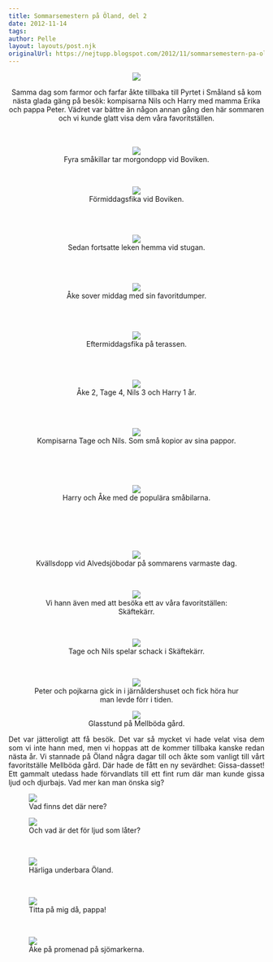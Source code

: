 ```yaml
---
title: Sommarsemestern på Öland, del 2
date: 2012-11-14
tags: 	
author: Pelle
layout: layouts/post.njk
originalUrl: https://nejtupp.blogspot.com/2012/11/sommarsemestern-pa-oland-del-2.html
---
```


<div class="separator" style="clear: both; text-align: center;"><img src="../../../../img/O%CC%88land+-+Peters+familj-5C5C6545.jpg">
</figure>

Samma dag som farmor och farfar åkte tillbaka till Pyrtet i Småland så kom nästa glada gäng på besök: kompisarna Nils och Harry med mamma Erika och pappa Peter. Vädret var bättre än någon annan gång den här sommaren och vi kunde glatt visa dem våra favoritställen.<br><br><br>

<figure>
	<img src="../../../../img/O%CC%88land+-+Peters+familj-5C5C6549.jpg">
	<figcaption>Fyra småkillar tar morgondopp vid Boviken.</figcaption>
</figure><br>

<figure>
	<img src="../../../../img/O%CC%88land+-+Peters+familj-5C5C6575.jpg">
	<figcaption>Förmiddagsfika vid Boviken.</figcaption>
</figure><br><br>

<figure>
	<img src="../../../../img/O%CC%88land+-+Peters+familj-5C5C6608.jpg">
	<figcaption>Sedan fortsatte leken hemma vid stugan.</figcaption>
</figure><br><br>

<figure>
	<img src="../../../../img/O%CC%88land+-+Peters+familj-5C5C6598.jpg">
	<figcaption>Åke sover middag med sin favoritdumper.</figcaption>
</figure><br><br>

<figure>
	<img src="../../../../img/O%CC%88land+-+Peters+familj-5C5C6659.jpg">
	<figcaption>Eftermiddagsfika på terassen.</figcaption>
</figure><br><br>

<figure>
	<img src="../../../../img/O%CC%88land+-+Peters+familj-5C5C6670.jpg">
	<figcaption>Åke 2, Tage 4, Nils 3 och Harry 1 år.</figcaption>
</figure><br><br>

<figure>
	<img src="../../../../img/O%CC%88land+-+Peters+familj-5C5C6696.jpg">
	<figcaption>Kompisarna Tage och Nils. Som små kopior av sina pappor.</figcaption>
</figure><br><br><br>

<figure>
	<img src="../../../../img/O%CC%88land+-+Peters+familj-5C5C6654.jpg">
	<figcaption>Harry och Åke med de populära småbilarna.</figcaption>
</figure><br><br><br><br>

<figure>
	<img src="../../../../img/O%CC%88land+-+Peters+familj-5C5C6628.jpg">
	<figcaption>Kvällsdopp vid Alvedsjöbodar på sommarens varmaste dag.</figcaption>
</figure><br>

<figure>
	<img src="../../../../img/O%CC%88land+-+Peters+familj-5C5C6726.jpg">
	<figcaption>Vi hann även med att besöka ett av våra favoritställen: Skäftekärr.</figcaption>
</figure><br>

<figure>
	<img src="../../../../img/O%CC%88land+-+Peters+familj-5C5C6715.jpg">
	<figcaption>Tage och Nils spelar schack i Skäftekärr.</figcaption>
</figure><br>

<figure>
	<img src="../../../../img/O%CC%88land+-+Peters+familj-5C5C6739.jpg">
	<figcaption>Peter och pojkarna gick in i järnåldershuset och fick höra hur man levde förr i tiden.</figcaption>
</figure>

<figure>
	<img src="../../../../img/O%CC%88land+-+Allma%CC%88nt-5C5C6792.jpg">
	<figcaption>Glasstund på Mellböda gård.</figcaption>
</figure><div class="separator" style="clear: both; text-align: justify;"><span style="text-align: left;">Det var jätteroligt att få besök. Det var så mycket vi hade velat visa dem som vi inte hann med, men vi hoppas att de kommer tillbaka kanske redan nästa år. Vi stannade på Öland några dagar till och åkte som vanligt till vårt favoritställe Mellböda gård. Där hade de fått en ny sevärdhet: Gissa-dasset! Ett gammalt utedass hade förvandlats till ett fint rum där man kunde gissa ljud och djurbajs. Vad mer kan man önska sig? </span>

<figure>
	<img src="../../../../img/O%CC%88land+-+Allma%CC%88nt-5C5C6781.jpg">
	<figcaption>Vad finns det där nere?</figcaption>
</figure>

<figure>
	<img src="../../../../img/O%CC%88land+-+Allma%CC%88nt-5C5C6776.jpg">
	<figcaption>Och vad är det för ljud som låter?</figcaption>
</figure><br>

<figure>
	<img src="../../../../img/O%CC%88land+-+Allma%CC%88nt-5C5C6811.jpg">
	<figcaption>Härliga underbara Öland.</figcaption>
</figure><br>

<figure>
	<img src="../../../../img/O%CC%88land+-+Allma%CC%88nt-5C5C6768.jpg">
	<figcaption>Titta på mig då, pappa!</figcaption>
</figure><br>

<figure>
	<img src="../../../../img/O%CC%88land+-+Allma%CC%88nt-5C5C6947.jpg">
	<figcaption>Åke på promenad på sjömarkerna.</figcaption>
</figure>
